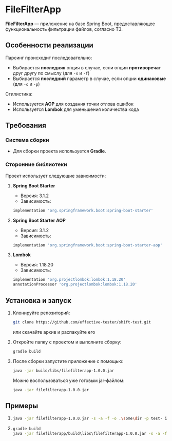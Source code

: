 # FileFilterApp

**FileFilterApp** — приложение на базе Spring Boot, предоставляющее функциональность фильтрации файлов, согласно ТЗ.

## Особенности реализации

Парсинг происходит последовательно:
   - Выбирается **последняя** опция в случае, если опции **противоречат** друг другу по смыслу (для `-s` и `-f`)
   - Выбирается **последний** параметр в случае, если опции **одинаковые** (для `-o` и `-p`)

Стилистика:
- Используется **AOP** для создания точки отлова ошибок
- Используется **Lombok** для уменьшения количества кода

## Требования

### Система сборки
- Для сборки проекта используется **Gradle**.

### Сторонние библиотеки

Проект использует следующие зависимости:

1. **Spring Boot Starter**
    - Версия: 3.1.2
    - Зависимость:
   ```groovy
   implementation 'org.springframework.boot:spring-boot-starter'
   ```

2. **Spring Boot Starter AOP**
    - Версия: 3.1.2
    - Зависимость:
   ```groovy
   implementation 'org.springframework.boot:spring-boot-starter-aop'
   ```

3. **Lombok**
    - Версия: 1.18.20
    - Зависимость:
   ```groovy
   implementation 'org.projectlombok:lombok:1.18.20'
   annotationProcessor 'org.projectlombok:lombok:1.18.20'
   ```

## Установка и запуск

1. Клонируйте репозиторий:
   ```bash
   git clone https://github.com/effective-tester/shift-test.git
   ```
   или скачайте архив и распакуйте его


2. Откройте папку с проектом и выполните сборку:
   ```bash
   gradle build
   ```

3. После сборки запустите приложение с помощью:
   ```bash
   java -jar build/libs/filefilterapp-1.0.0.jar
   ```

   Можно воспользоваться уже готовым jar-файлом:
   ```bash
   java -jar filefilterapp-1.0.0.jar
   ```


## Примеры
1)
   ```bash
   java -jar filefilterapp-1.0.0.jar -s -a -f -o .\some\dir -p test- in1.txt C:\Users\kochachi/shift/test/in4.txt
   ```
2)
   ```bash
   gradle build 
   java -jar filefilterapp/build\libs\filefilterapp-1.0.0.jar -s -a -f -o .\some\dir -p test- in1.txt C:\Users\kochachi/shift/test/in4.txt
      ```